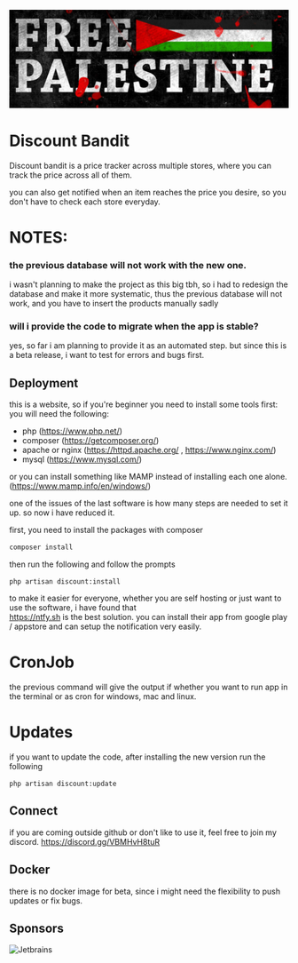 ![FreePalestine](./extra/palestine.png)


# Discount Bandit
Discount bandit is a price tracker across multiple stores, where you can track the price across all of them.

you can also get notified when an item reaches the price you desire, so you don't have to check each store everyday.

# NOTES:
### the previous database will not work with the new one.

i wasn't planning to make the project as this big tbh, so i had to redesign the database and
make it more systematic, thus the previous database will not work, and you have to insert the
products manually sadly

### will i provide the code to migrate when the app is stable?
yes, so far i am planning to provide it as an automated step. but since this is a beta release, i want to test for errors and bugs first.


## Deployment
this is a website, so if you're beginner you need to install some tools first:
you will need the following:
- php (https://www.php.net/)
- composer (https://getcomposer.org/)
- apache or nginx (https://httpd.apache.org/ , https://www.nginx.com/)
- mysql (https://www.mysql.com/)

or you can install something like MAMP instead of installing each one alone. (https://www.mamp.info/en/windows/)


one of the issues of the last software is how many steps are needed to set it up.
 so now i have reduced it.

first, you need to install the packages with composer
```bash
composer install 
```

then run the following and follow the prompts
```text
php artisan discount:install
```

to make it easier for everyone, whether you are self hosting or just want to use the software, i have found that  
https://ntfy.sh is the best solution. you can install their app from google play / appstore
and can setup the notification very easily.


# CronJob
the previous command will give the output if whether you want to run app in the terminal or as cron for windows, mac and linux.

# Updates
if you want to update the code, after installing the new version run the following
```text
php artisan discount:update
```
## Connect
if you are coming outside github or don't like to use it, feel free to join my discord.
https://discord.gg/VBMHvH8tuR

## Docker
there is no docker image for beta, since i might need the flexibility to push updates or fix bugs.


## Sponsors
![Jetbrains](https://resources.jetbrains.com/storage/products/company/brand/logos/jb_beam.svg)
